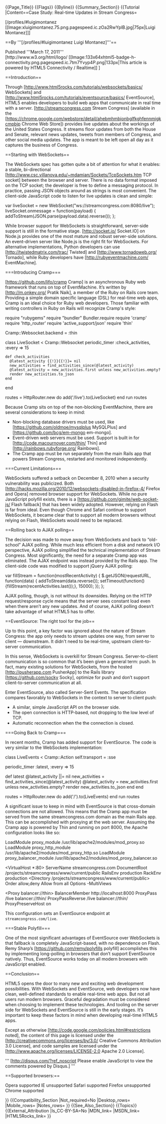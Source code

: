 {{Page_Title}}
{{Flags}}
{{Byline}}
{{Summary_Section}}
{{Tutorial
|Content==Case Study: Real-time Updates in Stream Congress=

 [/profiles/#luigimontanez [[Image:xluigimontanez.75.png.pagespeed.ic.zOa2RwYplB.jpg|75px|Luigi Montanez]]]

==By '''[/profiles/#luigimontanez Luigi Montanez]'''==

<div class="date">Published '''March 17, 2011'''</div>  [http://www.w3.org/html/logo/  [[Image:133x64xhtml5-badge-h-connectivity.png.pagespeed.ic.7tm7Yvyp4P.png|133px|This article is powered by HTML5 Connectivity / Realtime]] ]

==Introduction==

Through [http://www.html5rocks.com/tutorials/websockets/basics/ WebSockets] and [http://www.html5rocks.com/tutorials/eventsource/basics/ EventSource], HTML5 enables developers to build web apps that communicate in real time with a server. [http://streamcongress.com Stream Congress] (available in the [https://chrome.google.com/webstore/detail/ahebmhmbjonbglfkghfennmigkcmpbjp Chrome Web Store]) provides live updates about the workings of the United States Congress. It streams floor updates from both the House and Senate, relevant news updates, tweets from members of Congress, and other social media updates. The app is meant to be left open all day as it captures the business of Congress.

==Starting with WebSockets==

The WebSockets spec has gotten quite a bit of attention for what it enables: a stable, bi-directional [http://www.csc.villanova.edu/~mdamian/Sockets/TcpSockets.htm TCP socket] between the browser and server. There is no data format imposed on the TCP socket; the developer is free to define a messaging protocol. In practice, passing JSON objects around as strings is most convenient. The client-side JavaScript code to listen for live updates is clean and simple:
 
 var liveSocket = new WebSocket("ws://streamcongress.com:8080/live");
 liveSocket.onmessage = function(payload) {
   addToStream(JSON.parse(payload.data).reverse());
 };

While browser support for WebSockets is straightforward, server-side support is still in the formative stage. [http://socket.io/ Socket.IO] on Node.js provides one of the most mature and robust server-side solutions. An event-driven server like Node.js is the right fit for WebSockets. For alternative implementations, Python developers can use [http://twistedmatrix.com/trac/ Twisted] and [http://www.tornadoweb.org/ Tornado], while Ruby developers have [http://rubyeventmachine.com/ EventMachine].

===Introducing Cramp===

[https://github.com/lifo/cramp Cramp] is an asynchronous Ruby web framework that runs on top of EventMachine. It’s written by [http://m.onkey.org/ Pratik Naik], a member of the Ruby on Rails core team. Providing a simple domain specific language (DSL) for real-time web apps, Cramp is an ideal choice for Ruby web developers. Those familiar with writing controllers in Ruby on Rails will recognize Cramp's style:
 
 require "rubygems"
 require "bundler"
 Bundler.require
 require 'cramp'
 require 'http_router'
 require 'active_support/json'
 require 'thin'
 
 Cramp::Websocket.backend = :thin
 
 class LiveSocket < Cramp::Websocket
    periodic_timer :check_activities, :every => 15
 
    def check_activities
      @latest_activity {{!}}{{!}}= nil
      new_activities = find_activities_since(@latest_activity)
      @latest_activity = new_activities.first unless new_activities.empty?
      render new_activities.to_json
    end
  end
 
 routes = HttpRouter.new do
   add('/live').to(LiveSocket)
 end
 run routes

Because Cramp sits on top of the non-blocking EventMachine, there are several considerations to keep in mind:

* Non-blocking database drivers must be used, like [https://github.com/oldmoe/mysqlplus MySQLPlus] and [https://github.com/bcg/em-mongo em-mongo].
* Event-driven web servers must be used. Support is built in for [http://code.macournoyer.com/thin/ Thin] and [http://rainbows.rubyforge.org/ Rainbows].
* The Cramp app must be run separately from the main Rails app that powers Stream Congress, restarted and monitored independently.

===Current Limitations===

WebSockets suffered a setback on December 8, 2010 when a security vulnerability was publicized. Both [http://hacks.mozilla.org/2010/12/websockets-disabled-in-firefox-4/ Firefox and Opera] removed browser support for WebSockets. While no pure JavaScript polyfill exists, there is a [https://github.com/gimite/web-socket-js/ Flash fallback] that has been widely adopted. However, relying on Flash is far from ideal. Even though Chrome and Safari continue to support WebSockets, it became clear that to support all modern browsers without relying on Flash, WebSockets would need to be replaced.

==Rolling back to AJAX polling==

The decision was made to move away from WebSockets and back to “old-school” AJAX polling. While much less efficient from a disk and network I/O perspective, AJAX polling simplified the technical implementation of Stream Congress. Most significantly, the need for a separate Cramp app was eliminated. The AJAX endpoint was instead provided by the Rails app. The client-side code was modified to support jQuery AJAX polling:
 
 var fillStream = function(mostRecentActivity) {
   $.getJSON(requestURL, function(data) {
     addToStream(data.reverse());
     setTimeout(function() {fillStream(recentActivities.last());}, 15000);
   });
 };

AJAX polling, though, is not without its downsides. Relying on the HTTP request/response cycle means that the server sees constant load even when there aren’t any new updates. And of course, AJAX polling doesn’t take advantage of what HTML5 has to offer.

==EventSource: The right tool for the job==

Up to this point, a key factor was ignored about the nature of Stream Congress: the app only needs to stream updates one way, from server to client — downstream. It didn't need to be real-time, upstream client-to-server communication.

In this sense, WebSockets is overkill for Stream Congress. Server-to-client communication is so common that it’s been given a general term: push. In fact, many existing solutions for WebSockets, from the hosted [http://pusherapp.com PusherApp] to the Rails library [https://github.com/socky Socky], optimize for push and don’t support client-to-server communication at all.

Enter EventSource, also called Server-Sent Events. The specification compares favorably to WebSockets in the context to server to client push:

* A similar, simple JavaScript API on the browser side.
* The open connection is HTTP-based, not dropping to the low level of TCP.
* Automatic reconnection when the the connection is closed.

===Going Back to Cramp===

In recent months, Cramp has added support for EventSource. The code is very similar to the WebSockets implementation:
 
 class LiveEvents < Cramp::Action
   self.transport = :sse
 
   periodic_timer :latest, :every => 15
 
   def latest
     @latest_activity &#124;&#124;= nil
     new_activities = find_activities_since(@latest_activity)
     @latest_activity = new_activities.first unless new_activities.empty?
     render new_activities.to_json
   end
 end
 
 routes = HttpRouter.new do
   add('/').to(LiveEvents)
 end
 run routes

A significant issue to keep in mind with EventSource is that cross-domain connections are not allowed. This means that the Cramp app must be served from the same streamcongress.com domain as the main Rails app. This can be accomplished with proxying at the web server. Assuming the Cramp app is powered by Thin and running on port 8000, the Apache configuration looks like so:
 
 LoadModule  proxy_module         /usr/lib/apache2/modules/mod_proxy.so
 LoadModule  proxy_http_module    /usr/lib/apache2/modules/mod_proxy_http.so
 LoadModule  proxy_balancer_module    /usr/lib/apache2/modules/mod_proxy_balancer.so
 
 <VirtualHost *:80>
   ServerName streamcongress.com
   DocumentRoot /projects/streamcongress/www/current/public
   RailsEnv production
   RackEnv production
   <Directory /projects/streamcongress/www/current/public>
     Order allow,deny
     Allow from all
     Options -MultiViews
   </Directory>
 
   <Proxy balancer://thin>
     BalancerMember http://localhost:8000
   </Proxy>
   ProxyPass /live balancer://thin/
   ProxyPassReverse /live balancer://thin/
   ProxyPreserveHost on
 
 </VirtualHost>

This configuration sets an EventSource endpoint at <code>streamcongress.com/live</code>.

===Stable Polyfill===

One of the most significant advantages of EventSource over WebSockets is that fallback is completely JavaScript-based, with no dependence on Flash. Remy Sharp’s [https://github.com/remy/polyfills polyfill] accomplishes this by implementing long-polling in browsers that don’t support EventSource natively. Thus, EventSource works today on all modern browsers with JavaScript enabled.

==Conclusion==

HTML5 opens the door to many new and exciting web development possibilities. With WebSockets and EventSource, web developers now have clean, well-defined standards to enable real-time web apps. But not all users run modern browsers. Graceful degradation must be considered when choosing to implement these technologies. And tooling on the server side for WebSockets and EventSource is still in the early stages. It’s important to keep these factors in mind when developing real-time HTML5 apps.

Except as otherwise [http://code.google.com/policies.html#restrictions noted], the content of this page is licensed under the [http://creativecommons.org/licenses/by/3.0/ Creative Commons Attribution 3.0 License], and code samples are licensed under the [http://www.apache.org/licenses/LICENSE-2.0 Apache 2.0 License].

 <div id="disqus_thread"></div>

''' [http://disqus.com/?ref_noscript Please enable JavaScript to view the comments powered by Disqus.] '''

</div>


==Supported browsers:==

<span class="browsers"> <span class="browser opera supported"> <span class="browser_name">Opera</span> <span class="support"> supported </span> </span> <span class="browser ie "> <span class="browser_name">IE</span> <span class="support"> unsupported </span> </span> <span class="browser safari supported"> <span class="browser_name">Safari</span> <span class="support"> supported </span> </span> <span class="browser ff "> <span class="browser_name">Firefox</span> <span class="support"> unsupported </span> </span> <span class="browser chrome supported"> <span class="browser_name">Chrome</span> <span class="support"> supported </span> </span> </span><div class="compatible-block">

}}
{{Compatibility_Section
|Not_required=No
|Desktop_rows=
|Mobile_rows=
|Notes_rows=
}}
{{See_Also_Section}}
{{Topics}}
{{External_Attribution
|Is_CC-BY-SA=No
|MDN_link=
|MSDN_link=
|HTML5Rocks_link=
}}